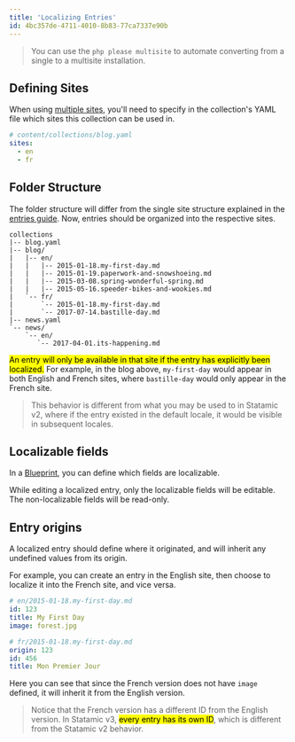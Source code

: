 ```yaml
---
title: 'Localizing Entries'
id: 4bc357de-4711-4010-8b83-77ca7337e90b
---
```


> You can use the `php please multisite` to automate converting from a single to a multisite installation.

## Defining Sites

When using [multiple sites](/multi-site), you'll need to specify in the collection's YAML file which sites this collection can be used in.

``` yaml
# content/collections/blog.yaml
sites:
  - en
  - fr
```

## Folder Structure

The folder structure will differ from the single site structure explained in the [entries guide](/collections). Now, entries should be organized into the respective sites.

``` files
collections
|-- blog.yaml
|-- blog/
|   |-- en/
|   |   |-- 2015-01-18.my-first-day.md
|   |   |-- 2015-01-19.paperwork-and-snowshoeing.md
|   |   |-- 2015-03-08.spring-wonderful-spring.md
|   |   |-- 2015-05-16.speeder-bikes-and-wookies.md
|   `-- fr/
|       `-- 2015-01-18.my-first-day.md
|       `-- 2017-07-14.bastille-day.md
|-- news.yaml
`-- news/
    `-- en/
       `-- 2017-04-01.its-happening.md
```


<mark>An entry will only be available in that site if the entry has explicitly been localized.</mark> For example, in the blog above, `my-first-day` would appear in both English and French sites, where `bastille-day` would only appear in the French site.

> This behavior is different from what you may be used to in Statamic v2, where if the entry existed in the default locale, it would be visible in subsequent locales.

## Localizable fields

In a [Blueprint](/blueprints), you can define which fields are localizable.

While editing a localized entry, only the localizable fields will be editable. The non-localizable fields will be read-only.


## Entry origins

A localized entry should define where it originated, and will inherit any undefined values from its origin.

For example, you can create an entry in the English site, then choose to localize it into the French site, and vice versa.

``` yaml
# en/2015-01-18.my-first-day.md
id: 123
title: My First Day
image: forest.jpg
```

``` yaml
# fr/2015-01-18.my-first-day.md
origin: 123
id: 456
title: Mon Premier Jour
```

Here you can see that since the French version does not have `image` defined, it will inherit it from the English version.

> Notice that the French version has a different ID from the English version. In Statamic v3, <mark>every entry has its own ID</mark>, which is different from the Statamic v2 behavior.
